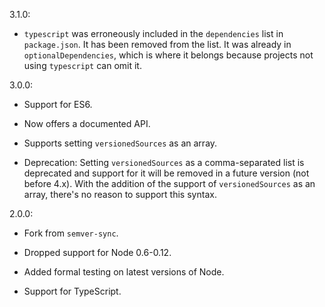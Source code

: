 3.1.0:

 - ``typescript`` was erroneously included in the ``dependencies`` list in
   ``package.json``. It has been removed from the list. It was already in
   ``optionalDependencies``, which is where it belongs because projects not
   using ``typescript`` can omit it.

3.0.0:

 - Support for ES6.

 - Now offers a documented API.

 - Supports setting ``versionedSources`` as an array.

 - Deprecation: Setting ``versionedSources`` as a comma-separated list
   is deprecated and support for it will be removed in a future
   version (not before 4.x). With the addition of the support of
   ``versionedSources`` as an array, there's no reason to support this
   syntax.

2.0.0:

 - Fork from `semver-sync`.

 - Dropped support for Node 0.6-0.12.

 - Added formal testing on latest versions of Node.

 - Support for TypeScript.
